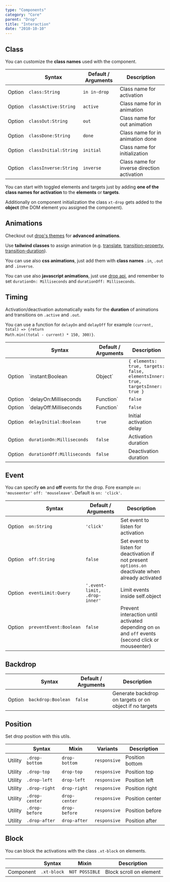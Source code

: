 ```yaml
---
type: "Components"
category: "Core"
parent: "Drop"
title: "Interaction"
date: "2010-10-10"
---
```


## Class

You can customize the **class names** used with the component.

<div class="table-scroll">

|                         | Syntax                                    | Default / Arguments                       | Description                   |
| ----------------------- | ----------------------------------------- | ----------------------------- | ----------------------------- |
| Option                  | `class:String`                          | `in in-drop`        | Class name for activation            |
| Option                  | `classActive:String`                          | `active`        | Class name for in animation            |
| Option                  | `classOut:String`                          | `out`        | Class name for out animation            |
| Option                  | `classDone:String`                          | `done`        | Class name for in animation done            |
| Option                  | `classInitial:String`                          | `initial`        | Class name for initialization            |
| Option                  | `classInverse:String`                          | `inverse`        | Class name for inverse direction activation            |

</div>

You can start with toggled elements and targets just by adding **one of the class names for activation** to the **elements** or **targets**.

Additionally on component initialization the class `xt-drop` gets added to the **object** (the DOM element you assigned the component).

## Animations

Checkout out [drop's themes](/themes/by-component/drop) for **advanced animations**.

Use **tailwind classes** to assign animation (e.g. [translate](https://tailwindcss.com/docs/translate), [transition-property](https://tailwindcss.com/docs/transition-property), [transition-duration](https://tailwindcss.com/docs/transition-duration)).

<demo>
  <demovanilla src="vanilla/components/core/drop/animation">
  </demovanilla>
  <demovanilla src="vanilla/components/core/drop/animation-multiple">
  </demovanilla>
</demo>

You can use also **css animations**, just add them with **class names** `.in`, `.out` and `.inverse`.

<demo>
  <demovanilla src="vanilla/components/core/drop/animation-css">
  </demovanilla>
  <demovanilla src="vanilla/components/core/drop/animation-css-multiple">
  </demovanilla>
</demo>

You can use also **javascript animations**, just use [drop api](/components/core/drop/api), and remember to set `durationOn: Milliseconds` and `durationOff: Milliseconds`.

<demo>
  <demovanilla src="vanilla/components/core/drop/animation-js">
  </demovanilla>
  <demovanilla src="vanilla/components/core/drop/animation-js-multiple">
  </demovanilla>
</demo>

## Timing

Activation/deactivation automatically waits for the <strong>duration</strong> of animations and transitions on <code>.active</code> and <code>.out</code>.

You can use a function for <code>delayOn</code> and <code>delayOff</code> for example <code>(current, total) => {return Math.min((total - current) * 150, 300)}</code>.

<div class="table-scroll">

|                         | Syntax                                    | Default / Arguments                       | Description                   |
| ----------------------- | ----------------------------------------- | ----------------------------- | ----------------------------- |
| Option                  | `instant:Boolean|Object`                 | `{ elements: true, targets: false, elementsInner: true, targetsInner: true }`     | Set instant activation and deactivation, can be one or more booleans `elements` `elementsInner` `targets` `targetsInner`          |
| Option                  | `delayOn:Milliseconds|Function`                          | `false`        | Activation delay            |
| Option                  | `delayOff:Milliseconds|Function`                          | `false`        | Deactivation delay            |
| Option                  | `delayInitial:Boolean`                          | `true`        | Initial activation delay            |
| Option                  | `durationOn:Milliseconds`                          | `false`        | Activation duration            |
| Option                  | `durationOff:Milliseconds`                          | `false`        | Deactivation duration            |

</div>

## Event

You can specify **on** and **off** events for the drop. Fore example `on: 'mouseenter'` `off: 'mouseleave'`. Default is `on: 'click'`.

<div class="table-scroll">

|                         | Syntax                                    | Default / Arguments                       | Description                   |
| ----------------------- | ----------------------------------------- | ----------------------------- | ----------------------------- |
| Option                  | `on:String`                              | `'click'`                     | Set event to listen for activation           |
| Option                  | `off:String`                             | `false`                       | Set event to listen for deactivation if not present `options.on` deactivate when already activated          |
| Option                  | `eventLimit:Query`                          | `'.event-limit, .drop-inner'`        | Limit events inside self.object            |
| Option                  | `preventEvent:Boolean`                          | `false`        | Prevent interaction until activated depending on `on` and `off` events (second click or mouseenter)            |

</div>

<demo>
  <demovanilla src="vanilla/components/core/drop/event">
  </demovanilla>
</demo>

## Backdrop

<div class="table-scroll">

|                         | Syntax                                    | Default / Arguments                       | Description                   |
| ----------------------- | ----------------------------------------- | ----------------------------- | ----------------------------- |
| Option                  | `backdrop:Boolean`                              | `false`                     | Generate backdrop on targets or on object if no targets           |

</div>

<demo>
  <demovanilla src="vanilla/components/core/drop/backdrop">
  </demovanilla>
</demo>

## Position

Set drop position with this utils.

<div class="table-scroll">

|                      | Syntax                          | Mixin            | Variants               | Description                   |
| ----------------------- | ---------------------------- | -----------------| ----------------------------- |----------------------------- |
| Utility                  | `.drop-bottom`       | `drop-bottom`                | `responsive`                | Position bottom            |
| Utility                  | `.drop-top`       | `drop-top`                | `responsive`                | Position top            |
| Utility                  | `.drop-left`       | `drop-left`                | `responsive`                | Position left            |
| Utility                  | `.drop-right`       | `drop-right`                | `responsive`                | Position right            |
| Utility                  | `.drop-center`       | `drop-center`                | `responsive`                | Position center            |
| Utility                  | `.drop-before`       | `drop-before`                | `responsive`                | Position before            |
| Utility                  | `.drop-after`       | `drop-after`                | `responsive`                | Position after            |

</div>

<demo>
  <demovanilla src="vanilla/components/core/drop/left">
  </demovanilla>
  <demovanilla src="vanilla/components/core/drop/right">
  </demovanilla>
  <demovanilla src="vanilla/components/core/drop/center">
  </demovanilla>
  <demovanilla src="vanilla/components/core/drop/before">
  </demovanilla>
  <demovanilla src="vanilla/components/core/drop/after">
  </demovanilla>
</demo>

## Block

You can block the activations with the class `.xt-block` on elements.

<div class="table-scroll">

|                      | Syntax                          | Mixin            | Description                   |
| ----------------------- | ----------------------------------------- | -----------------------------| ----------------------------- |
| Component                  | `.xt-block`                     | `NOT POSSIBLE`                | Block scroll on element            |

</div>
